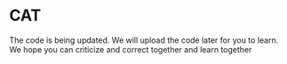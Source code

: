 # CAT
The code is being updated. We will upload the code later for you to learn. We hope you can criticize and correct together and learn together
